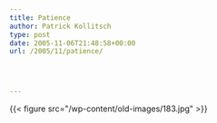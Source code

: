 ```yaml
---
title: Patience
author: Patrick Kollitsch
type: post
date: 2005-11-06T21:48:58+00:00
url: /2005/11/patience/




---
```

{{< figure src="/wp-content/old-images/183.jpg" >}}